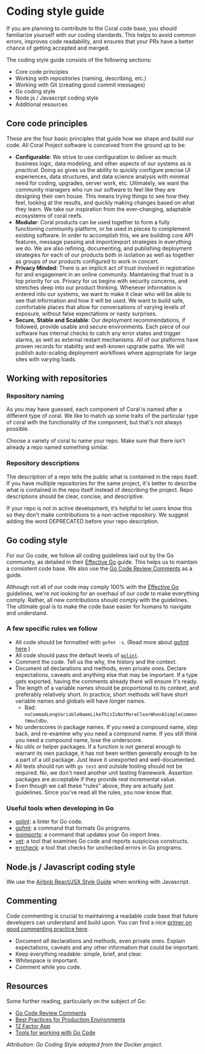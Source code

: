 # Coding style guide

If you are planning to contribute to the Coral code base, you should familiarize yourself with our coding standards. This helps to avoid common errors, improves code readability, and ensures that your PRs have a better chance of getting accepted and merged.

The coding style guide consists of the following sections:

* Core code principles
* Working with repositories (naming, describing, etc.)
* Working with Git (creating good commit messages)
* Go coding style
* Node.js / Javascript coding style
* Additional resources

## Core code principles

These are the four basic principles that guide how we shape and build our code. All Coral Project software is conceived from the ground up to be:

* __Configurable__: We strive to use configuration to deliver as much business logic, data modeling, and other aspects of our systems as _is practical._ Doing so gives us the ability to quickly configure precise UI experiences, data structures, and data science analysis with minimal need for coding, upgrades, server work, etc. Ultimately, we want the community managers who run our software to feel like they are designing their own house. This means trying things to see how they feel, looking at the results, and quickly making changes based on what they learn. We take our inspiration from the ever-changing, adaptable ecosystems of coral reefs.
* __Modular__: Coral products can be used together to form a fully functioning community platform, or be used in pieces to complement existing software. In order to accomplish this, we are building core API features, message passing and import/export strategies in everything we do. We are also refining, documenting, and publishing deployment strategies for each of our products both in isolation as well as together as groups of our products configured to work in concert.
* __Privacy Minded__: There is an implicit act of trust involved in registration for and engagement in an online community. Maintaining that trust is a top priority for us. Privacy for us begins with security concerns, and stretches deep into our product thinking. Whenever information is entered into our systems, we want to make it clear who will be able to see that information and how it will be used. We want to build safe, comfortable places that allow for conversations of varying levels of exposure, without false expectations or nasty surprises.
* __Secure, Stable and Scalable__: Our deployment recommendations, if followed, provide usable and secure environments. Each piece of our software has internal checks to catch any error states and trigger alarms, as well as external restart mechanisms. All of our platforms have proven records for stability and well-known upgrade paths. We will publish auto-scaling deployment workflows where appropriate for large sites with varying loads.

## Working with repositories

### Repository naming

As you may have guessed, each component of Coral is named after a different type of coral. We like to match up some traits of the particular type of coral with the functionality of the component, but that's not always possible.

Choose a variety of coral to name your repo. Make sure that there isn't already a repo named something similar.

### Repository descriptions

The description of a repo tells the public what is contained in the repo itself. If you have multiple repositories for the same project, it's better to describe what is contained in the repo itself instead of describing the project. Repo descriptions should be clear, concise, and descriptive.

If your repo is not in active development, it’s helpful to let users know this so they don’t make contributions to a non-active repository. We suggest adding the word DEPRECATED before your repo description.

## Go coding style

For our Go code, we follow all coding guidelines laid out by the Go community, as detailed in their [Effective Go](https://golang.org/doc/effective_go.html) guide. This helps us to maintain a consistent code base. We also use the [Go Code Review Comments](https://github.com/golang/go/wiki/CodeReviewComments) as a guide.

Although not all of our code may comply 100% with the [Effective Go](https://golang.org/doc/effective_go.html) guidelines, we're not looking for an overhaul of our code to make everything comply. Rather, all new contributions should comply with the guidelines. The ultimate goal is to make the code base easier for humans to navigate and understand.

### A few specific rules we follow

* All code should be formatted with `gofmt -s`. (Read more about [gofmt here](https://golang.org/cmd/gofmt/).)
* All code should pass the default levels of
   [`golint`](https://github.com/golang/lint).
* Comment the code. Tell us the why, the history and the context.
* Document _all_ declarations and methods, even private ones. Declare expectations, caveats and anything else that may be important. If a type gets exported, having the comments already there will ensure it's ready.
* The length of a variable names should be proportional to its context, and preferably relatively short. In practice, short methods will have short variable names and globals will have longer names.
    * Bad: `noCommaALongVariableNameLikeThisIsNotMoreClearWhenASimpleCommentWouldDo`.
* No underscores in package names. If you need a compound name, step back, and re-examine why you need a compound name. If you still think you need a compound name, lose the underscore.
* No utils or helper packages. If a function is not general enough to warrant its own package, it has not been written generally enough to be a part of a util package. Just leave it unexported and well-documented.
* All tests should run with `go test` and outside tooling should not be required. No, we don't need another unit testing framework. Assertion packages are acceptable if they provide _real_ incremental value.
* Even though we call these "rules" above, they are actually just guidelines. Since you've read all the rules, you now know that.

### Useful tools when developing in Go

* [golint](https://github.com/golang/lint): a linter for Go code.
* [gofmt](https://golang.org/cmd/gofmt/): a command that formats Go programs.
* [goimports](https://godoc.org/golang.org/x/tools/cmd/goimports): a command that updates your Go import lines.
* [vet](https://golang.org/cmd/vet/): a tool that examines Go code and reports suspicious constructs.
* [errcheck](https://github.com/kisielk/errcheck): a tool that checks for unchecked errors in Go programs.

## Node.js / Javascript coding style

We use the [Airbnb React/JSX Style Guide](https://github.com/airbnb/javascript/tree/master/react) when working with Javascript.

## Commenting

Code commenting is crucial to maintaining a readable code base that future developers can understand and build upon. You can find a nice [primer on good commenting practice here](http://www.hongkiat.com/blog/source-code-comment-styling-tips/).

* Document _all_ declarations and methods, even private ones. Explain expectations, caveats and any other information that could be important.
* Keep everything readable: simple, brief, and clear.
* Whitespace is important.
* Comment while you code.

## Resources

Some further reading, particularly on the subject of Go:

* [Go Code Review Comments](https://github.com/golang/go/wiki/CodeReviewComments)
* [Best Practices for Production Environments](https://www.youtube.com/watch?v=Y1-RLAl7iOI)
* [12 Factor App](http://12factor.net/)
* [Tools for working with Go Code](https://speakerdeck.com/farslan/tools-for-working-with-go-code)

_Attribution: Go Coding Style adopted from the Docker project._
